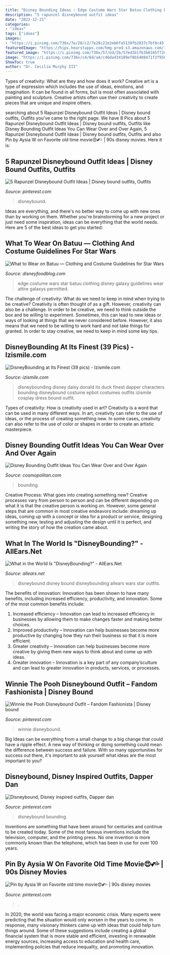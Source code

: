```yaml
---
title: "Disney Bounding Ideas ~ Edge Costume Wars Star Batuu Clothing Disney Galaxy Guidelines Wear Attire Galaxys Permitted"
description: "5 rapunzel disneybound outfit ideas"
date: "2022-12-21"
categories:
- "ideas"
tags: ["ideas"]
images:
- "https://i.pinimg.com/736x/7e/28/c2/7e28c21e2eb6fa5139fb2837c7bf8c45.jpg"
featuredImage: "https://hips.hearstapps.com/hmg-prod.s3.amazonaws.com/images/download-6-1582236403.jpg?crop=0.835xw:1.00xh;0,0&amp;resize=480:*"
featured_image: "https://i.pinimg.com/736x/57/ed/2b/57ed2b1fb3b0185f728430be8f585c0f.jpg"
image: "https://i.pinimg.com/736x/c4/6d/a4/c46da434109ef0b5408471f2f9569ef1--dapper-dan-disney-bounding.jpg"
ShowToc: true
author: "Dr. Cecilia Murphy III"
---
```



Types of creativity: What are they and how does it work?
Creative art is a type of expression which includes the use of ideas, emotions, and imagination. It can be found in all forms, but is most often associated with painting and sculpture. Creative artists often use their creativity to create pieces that are unique and inspire others.

	

		
searching about 5 Rapunzel Disneybound Outfit Ideas | Disney bound outfits, Outfits you've came to the right page. We have 8 Pics about 5 Rapunzel Disneybound Outfit Ideas | Disney bound outfits, Outfits like Disney Bounding Outfit Ideas You Can Wear Over and Over Again, 5 Rapunzel Disneybound Outfit Ideas | Disney bound outfits, Outfits and also Pin by Aysia W on Favorite old time movie😍💕💦 | 90s disney movies. Here it is:
		
    
## 5 Rapunzel Disneybound Outfit Ideas | Disney Bound Outfits, Outfits

<img loading=lazy src="https://i.pinimg.com/736x/57/ed/2b/57ed2b1fb3b0185f728430be8f585c0f.jpg" onerror="this.onerror=null;this.src='https://tse1.mm.bing.net/th?id=OIP.4ZHWbz5NSWCMhG2m9s-52QHaKm&amp;pid=15.1';" alt="5 Rapunzel Disneybound Outfit Ideas | Disney bound outfits, Outfits">

_Source: pinterest.com_

>disneybound. 

	

Ideas are everything, and there's no better way to come up with new ones than by working on them. Whether you're brainstorming for a new project or just need some inspiration, ideas can be everything that the world needs. Here are 5 of the best ideas to get you started: 

    
## What To Wear On Batuu — Clothing And Costume Guidelines For Star Wars

<img loading=lazy src="http://www.disneyfoodblog.com/wp-content/uploads/2019/06/galaxys-edge-costume-guidelines-permitted.jpg" onerror="this.onerror=null;this.src='https://tse3.mm.bing.net/th?id=OIP.Tim_rBv0_JXgPIxUbqvucAHaEK&amp;pid=15.1';" alt="What to Wear on Batuu — Clothing and Costume Guidelines for Star Wars">

_Source: disneyfoodblog.com_

>edge costume wars star batuu clothing disney galaxy guidelines wear attire galaxys permitted. 

	

The challenge of creativity: What do we need to keep in mind when trying to be creative?
Creativity is often thought of as a gift. However, creativity can also be a challenge. In order to be creative, we need to think outside the box and be willing to experiment. Sometimes, this can lead to new ideas or ways of looking at things that we never considered before. However, it also means that we need to be willing to work hard and not take things for granted. In order to stay creative, we need to keep in mind some key tips.

    
## DisneyBounding At Its Finest (39 Pics) - Izismile.com

<img loading=lazy src="http://img.izismile.com/img/img6/20130531/640/disneybounding_at_its_finest_640_38.jpg" onerror="this.onerror=null;this.src='https://tse1.mm.bing.net/th?id=OIP._vUy_PXtHzfi_5Xpyq0zVgHaE8&amp;pid=15.1';" alt="DisneyBounding at Its Finest (39 pics) - Izismile.com">

_Source: izismile.com_

>disneybounding disney daisy donald its duck finest dapper characters bounding disneybound costume epbot costumes outfits izismile cosplay dress bound outfit. 

	

Types of creativity: How is creativity used in art?
Creativity is a word that can be used in many different ways. In art, creativity can refer to the use of ideas, or the process of creating something new. In some cases, creativity can also refer to the use of color or shapes in order to create an artistic masterpiece.

    
## Disney Bounding Outfit Ideas You Can Wear Over And Over Again

<img loading=lazy src="https://hips.hearstapps.com/hmg-prod.s3.amazonaws.com/images/download-6-1582236403.jpg?crop=0.835xw:1.00xh;0,0&amp;resize=480:*" onerror="this.onerror=null;this.src='https://tse1.mm.bing.net/th?id=OIP.JgLhLpfWRKg3Zvb5WGzPPgHaLG&amp;pid=15.1';" alt="Disney Bounding Outfit Ideas You Can Wear Over and Over Again">

_Source: cosmopolitan.com_

>bounding. 

	

Creative Process: What goes into creating something new?
Creative processes vary from person to person and can be different depending on what it is that the creative person is working on. However, some general steps that are common in most creative endeavors include: dreaming up ideas, coming up with a concept or idea for a product or service, designing something new, testing and adjusting the design until it is perfect, and writing the story of how the creation came about.

    
## What In The World Is &quot;DisneyBounding?&quot; - AllEars.Net

<img loading=lazy src="http://allears.net/wp-content/uploads/2019/06/Disneybound-R2D2.jpg" onerror="this.onerror=null;this.src='https://tse1.mm.bing.net/th?id=OIP.ozbVKSyCV2PTxG5M8CVjxwHaHa&amp;pid=15.1';" alt="What in the World Is &quot;DisneyBounding?&quot; - AllEars.Net">

_Source: allears.net_

>disneybound disney bound disneybounding allears wars star outfits. 

	

The benefits of innovation:
Innovation has been shown to have many benefits, including increased efficiency, productivity, and innovation. Some of the most common benefits include: 
1. Increased efficiency – Innovation can lead to increased efficiency in businesses by allowing them to make changes faster and making better choices. 
2. Improved productivity – Innovation can help businesses become more productive by changing how they run their business so that it is more efficient. 
3. Greater creativity – Innovation can help businesses become more creative by giving them new ways to think about and come up with ideas. 
4. Greater innovation – Innovation is a key part of any company’sculture and can lead to greater innovation in products, services, or processes.

    
## Winnie The Pooh Disneybound Outfit – Fandom Fashionista | Disney Bound

<img loading=lazy src="https://i.pinimg.com/736x/7e/28/c2/7e28c21e2eb6fa5139fb2837c7bf8c45.jpg" onerror="this.onerror=null;this.src='https://tse2.mm.bing.net/th?id=OIP.vD6PwCW_-E3nbL9lk4ZiPwHaJ3&amp;pid=15.1';" alt="Winnie the Pooh Disneybound Outfit – Fandom Fashionista | Disney bound">

_Source: pinterest.com_

>winnie disneybound. 

	

Big Ideas can be everything from a small change to a big change that could have a ripple effect. A new way of thinking or doing something could mean the difference between success and failure. With so many opportunities for success out there, it's important to ask yourself what ideas are the most important to you?

    
## Disneybound, Disney Inspired Outfits, Dapper Dan

<img loading=lazy src="https://i.pinimg.com/736x/c4/6d/a4/c46da434109ef0b5408471f2f9569ef1--dapper-dan-disney-bounding.jpg" onerror="this.onerror=null;this.src='https://tse4.mm.bing.net/th?id=OIP.TeuBa2gPofqbQHFvKlSTkQDIEs&amp;pid=15.1';" alt="Disneybound, Disney inspired outfits, Dapper dan">

_Source: pinterest.com_

>disneybound bounding. 

	

Inventions are something that have been around for centuries and continue to be created today. Some of the most famous inventions include the television, computer, and the printing press. No one invention is more commonly known than the telephone, which has been in use for over 100 years.

    
## Pin By Aysia W On Favorite Old Time Movie😍💕💦 | 90s Disney Movies

<img loading=lazy src="https://i.pinimg.com/736x/91/3d/ca/913dca8f7c4f739477bf8162b906d628.jpg" onerror="this.onerror=null;this.src='https://tse4.mm.bing.net/th?id=OIP.LXSFPFaXgcayu1-Ysjz0xQHaHa&amp;pid=15.1';" alt="Pin by Aysia W on Favorite old time movie😍💕💦 | 90s disney movies">

_Source: pinterest.com_

>. 

	

In 2020, the world was facing a major economic crisis. Many experts were predicting that the situation would only worsen in the years to come. In response, many visionary thinkers came up with ideas that could help turn things around. Some of these suggestions include creating a global financial system that is more stable and efficient, investing in renewable energy sources, increasing access to education and health care, implementing policies that reduce inequality, and promoting innovation.

